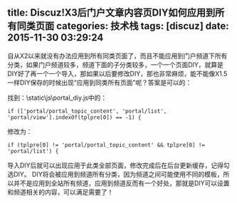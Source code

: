 title: Discuz!X3后门户文章内容页DIY如何应用到所有同类页面
categories: 技术栈
tags: [discuz]
date: 2015-11-30 03:29:24
---
 自从X2以来就没有办法应用到所有同类页面了，而且不能应用到门户频道下所有分类，如果门户频道较多，频道下面的子分类较多，一个一个页面DIY，就算是DIY好了再一个一个导入，那如果以后要修改DIY，那也非常麻烦，能不能像X1.5一样DIY保存的时候出现“应用到同类所有页面”呢？答案是可以的：

找到：\static\js\portal_diy.js中的：

    if (['portal/portal_topic_content', 'portal/list', 'portal/view'].indexOf(tplpre[0]) == -1) {

修改为：

    if (tplpre[0] != 'portal/portal_topic_content' && tplpre[0] != 'portal/list') {

导入DIY后就可以出现应用于此类全部页面，修改完成后在后台更新缓存，记得勾选DIY。
DIY将会被应用到频道所有分类，因为频道之间可能使用不同的模板，所以并不是应用到全站所有频道，应用到频道反而有一个好处，那就是DIY可以设置和频道相关的内容，可以满足需要了！
